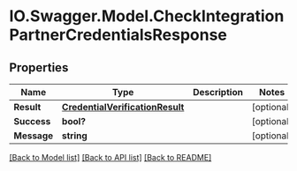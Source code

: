 # IO.Swagger.Model.CheckIntegrationPartnerCredentialsResponse
## Properties

Name | Type | Description | Notes
------------ | ------------- | ------------- | -------------
**Result** | [**CredentialVerificationResult**](CredentialVerificationResult.md) |  | [optional] 
**Success** | **bool?** |  | [optional] 
**Message** | **string** |  | [optional] 

[[Back to Model list]](../README.md#documentation-for-models) [[Back to API list]](../README.md#documentation-for-api-endpoints) [[Back to README]](../README.md)

